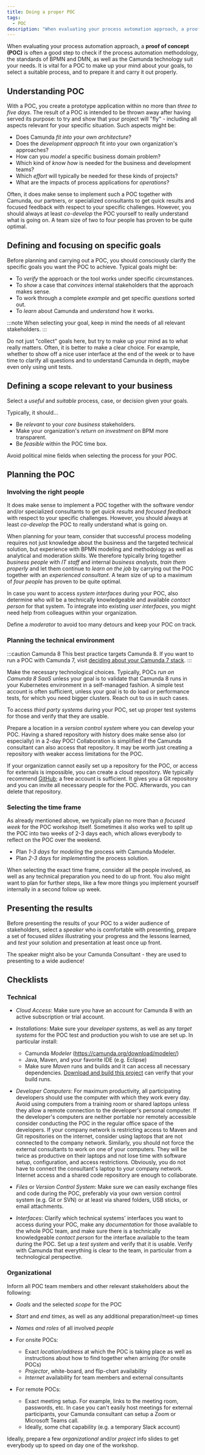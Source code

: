 ```yaml
---
title: Doing a proper POC
tags:
  - POC
description: "When evaluating your process automation approach, a proof of concept helps check if the process automation method and Camunda technology suit your needs."
---
```


When evaluating your process automation approach, a **proof of concept (POC)** is often a good step to check if the process automation methodology, the standards of BPMN and DMN, as well as the Camunda technology suit your needs. It is vital for a POC to make up your mind about your goals, to select a suitable process, and to prepare it and carry it out properly.

## Understanding POC

With a POC, you create a prototype application within no more than _three to five days_. The result of a POC is intended to be thrown away after having served its purpose: to try and show that your project will "fly" - including all aspects relevant for your specific situation. Such aspects might be:

- Does Camunda _fit into your own architecture_?
- Does the _development approach_ fit into your own organization's approaches?
- How can you _model_ a specific business domain problem?
- Which kind of _know how_ is needed for the business and development teams?
- Which _effort_ will typically be needed for these kinds of projects?
- What are the impacts of process applications for _operations_?

Often, it does make sense to implement such a POC together with Camunda, our partners, or specialized consultants to get quick results and focused feedback with respect to your specific challenges. However, you should always at least _co-develop_ the POC yourself to really understand what is going on. A team size of two to four people has proven to be quite optimal.

## Defining and focusing on specific goals

Before planning and carrying out a POC, you should consciously clarify the specific goals you want the POC to achieve. Typical goals might be:

- To _verify_ the approach or the tool works under specific circumstances.
- To _show_ a case that _convinces_ internal stakeholders that the approach makes sense.
- To work through a complete _example_ and get specific _questions_ sorted out.
- To _learn_ about Camunda and _understand_ how it works.

:::note
When selecting your goal, keep in mind the needs of all relevant stakeholders.
:::

Do not just "collect" goals here, but try to make up your mind as to what really matters. Often, it is better to make a clear choice. For example, whether to show off a nice user interface at the end of the week or to have time to clarify all questions and to understand Camunda in depth, maybe even only using unit tests.

## Defining a scope relevant to your business

Select a _useful_ and _suitable_ process, case, or decision given your goals.

Typically, it should...

- Be _relevant_ to your _core business_ stakeholders.
- Make your organization's _return on investment_ on BPM more transparent.
- Be _feasible_ within the POC time box.

Avoid political mine fields when selecting the process for your POC.

## Planning the POC

### Involving the right people

It does make sense to implement a POC together with the software vendor and/or specialized consultants to get _quick results_ and _focused feedback_ with respect to your specific challenges. However, you should always at least _co-develop_ the POC to really understand what is going on.

When planning for your team, consider that successful process modeling requires not just knowledge about the business and the targeted technical solution, but experience with BPMN modeling and methodology as well as analytical and moderation skills. We therefore typically bring together _business people_ with _IT staff_ and internal _business analysts_, _train them properly_ and let them continue to _learn on the job_ by carrying out the POC together with an _experienced consultant_. A team size of up to a maximum of _four people_ has proven to be quite optimal.

In case you want to access _system interfaces_ during your POC, also determine who will be a technically knowledgeable and available _contact person_ for that system. To integrate into existing _user interfaces_, you might need help from colleagues within your organization.

Define a _moderator_ to avoid too many detours and keep your POC on track.

### Planning the technical environment

:::caution Camunda 8
This best practice targets Camunda 8. If you want to run a POC with Camunda 7, visit [deciding about your Camunda 7 stack](../../architecture/deciding-about-your-stack-c7/).
:::

Make the necessary technological choices. Typically, POCs _run on Camunda 8 SaaS_ unless your goal is to validate that Camunda 8 runs in your Kubernetes environment in a self-managed fashion. A simple test account is often sufficient, unless your goal is to do load or performance tests, for which you need bigger clusters. Reach out to us in such cases.

To access _third party systems_ during your POC, set up proper test systems for those and verify that they are usable.

Prepare a location in a _version control system_ where you can develop your POC. Having a shared repository with history does make sense also (or especially) in a 2-day POC! Collaboration is simplified if the Camunda consultant can also access that repository. It may be worth just creating a repository with weaker access limitations for the POC.

If your organization cannot easily set up a repository for the POC, or access for externals is impossible, you can create a cloud repository. We typically recommend [GitHub](https://github.com/); a free account is sufficient. It gives you a Git repository and you can invite all necessary people for the POC. Afterwards, you can delete that repository.

### Selecting the time frame

As already mentioned above, we typically plan no more than _a focused week_ for the POC workshop itself. Sometimes it also works well to split up the POC into two weeks of 2-3 days each, which allows everybody to reflect on the POC over the weekend.

- Plan _1-3 days_ for _modeling_ the process with Camunda Modeler.
- Plan _2-3 days_ for _implementing_ the process solution.

When selecting the exact time frame, consider all the people involved, as well as any technical preparation you need to do up front. You also might want to plan for further steps, like a few more things you implement yourself internally in a second follow up week.

## Presenting the results

Before presenting the results of your POC to a wider audience of stakeholders, select a _speaker_ who is comfortable with presenting, prepare a set of focused _slides_ illustrating your progress and the lessons learned, and _test_ your solution and presentation at least once up front.

The speaker might also be your Camunda Consultant - they are used to presenting to a wide audience!

## Checklists

### Technical

- _Cloud Access_: Make sure you have an account for Camunda 8 with an active subscription or trial account.

- _Installations_: Make sure your _developer systems_, as well as any _target systems_ for the POC test and production you wish to use are set up. In particular install:

  - Camunda _Modeler_ (https://camunda.org/download/modeler/)
  - Java, Maven, and your favorite IDE (e.g. Eclipse)
  - Make sure _Maven_ runs and builds and it can access all necessary dependencies. [Download and build this project](https://github.com/camunda/camunda-platform-tutorials/tree/main/orchestrate-microservices/worker-java) can verify that your build runs.

- _Developer Computers_: For maximum productivity, all participating developers should use the computer with which they work every day. Avoid using computers from a training room or shared laptops unless they allow a remote connection to the developer's personal computer. If the developer's computers are neither portable nor remotely accessible consider conducting the POC in the regular office space of the developers. If your company network is restricting access to Maven and Git repositories on the internet, consider using laptops that are not connected to the company network. Similarly, you should not force the external consultants to work on one of your computers. They will be twice as productive on their laptops and not lose time with software setup, configuration, and access restrictions. Obviously, you do not have to connect the consultant's laptop to your company network. Internet access and a shared code repository are enough to collaborate.

- _Files_ or _Version Control System_: Make sure we can easily exchange files and code during the POC, preferably via your own version control system (e.g. Git or SVN) or at least via shared folders, USB sticks, or email attachments.

- _Interfaces_: Clarify which technical systems' interfaces you want to access during your POC, make any _documentation_ for those available to the whole POC team, and make sure there is a technically knowledgeable _contact person_ for the interface available to the team during the POC. Set up a _test system_ and verify that it is usable. Verify with Camunda that everything is clear to the team, in particular from a technological perspective.

### Organizational

Inform all POC team members and other relevant stakeholders about the following:

- _Goals_ and the selected _scope_ for the POC
- _Start_ and _end times_, as well as any additional preparation/meet-up times
- _Names and roles_ of all involved _people_

- For onsite POCs:

  - Exact _location/address_ at which the POC is taking place as well as instructions about how to find together when arriving (for onsite POCs)
  - _Projector_, white-board, and flip-chart availability
  - _Internet_ availability for team members and external consultants

- For remote POCs:
  - Exact meeting setup. For example, links to the meeting room, passwords, etc. In case you can't easily host meetings for external participants, your Camunda consultant can setup a Zoom or Microsoft Teams call.
  - Ideally, some chat capability (e.g. a temporary Slack account)

Ideally, prepare a few _organizational_ and/or _project_ info slides to get everybody up to speed on day one of the workshop.
